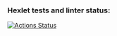 ### Hexlet tests and linter status:
[![Actions Status](https://github.com/Celovechek/python-project-83/actions/workflows/hexlet-check.yml/badge.svg)](https://github.com/Celovechek/python-project-83/actions)